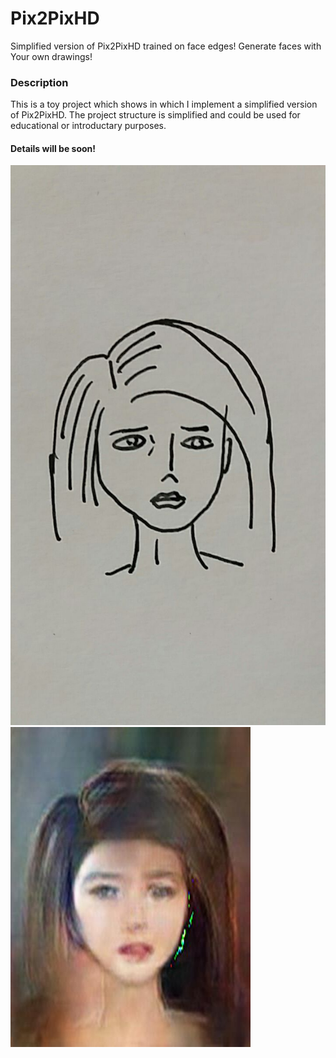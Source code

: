 # Pix2PixHD
Simplified version of Pix2PixHD trained on face edges! Generate faces with Your own drawings!

### Description 
This is a toy project which shows in which I implement a simplified version of Pix2PixHD. The project structure is simplified and could be used for educational or introductary purposes. 
#### Details will be soon!

 ![Alt text](input.jpg?raw=true "Input")
 ![Alt text](output.jpg?raw=true "Output")
